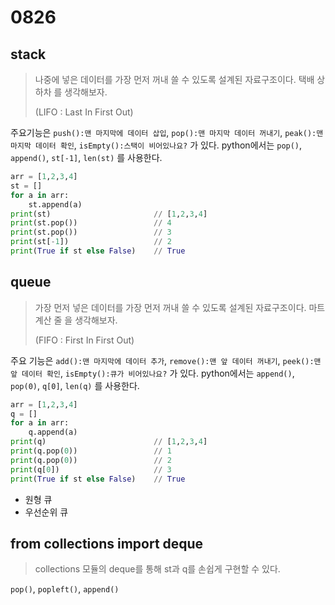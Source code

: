# 0826

## stack

> 나중에 넣은 데이터를 가장 먼저 꺼내 쓸 수 있도록 설계된 자료구조이다. 택배 상하차 를 생각해보자.
>
> (LIFO : Last In First Out)

 주요기능은 `push():맨 마지막에 데이터 삽입`, `pop():맨 마지막 데이터 꺼내기`, `peak():맨 마지막 데이터 확인`, `isEmpty():스택이 비어있나요?` 가 있다. python에서는 `pop()`, `append()`, `st[-1]`, `len(st)` 를 사용한다.

```python
arr = [1,2,3,4]
st = []
for a in arr:
    st.append(a)
print(st)						// [1,2,3,4]
print(st.pop())					// 4
print(st.pop())					// 3	
print(st[-1])					// 2
print(True if st else False)	// True
```



## queue

> 가장 먼저 넣은 데이터를 가장 먼저 꺼내 쓸 수 있도록 설계된 자료구조이다. 마트 계산 줄 을 생각해보자.
>
> (FIFO : First In First Out)

주요 기능은 `add():맨 마지막에 데이터 추가`, `remove():맨 앞 데이터 꺼내기`, `peek():맨 앞 데이터 확인`, `isEmpty():큐가 비어있나요?` 가 있다. python에서는 `append()`, `pop(0)`, `q[0]`, `len(q)` 를 사용한다.

```python
arr = [1,2,3,4]
q = []
for a in arr:
    q.append(a)
print(q)						// [1,2,3,4]
print(q.pop(0))					// 1
print(q.pop(0))					// 2	
print(q[0])						// 3
print(True if st else False)	// True
```

* 원형 큐
* 우선순위 큐



## from collections import deque

> collections 모듈의 deque를 통해 st과 q를 손쉽게 구현할 수 있다. 

`pop()`, `popleft()`, `append()` 